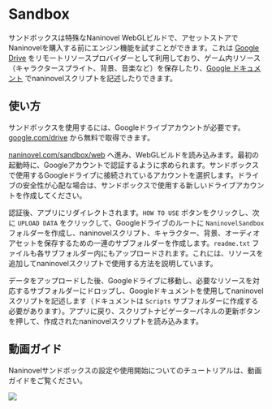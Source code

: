 # Sandbox

サンドボックスは特殊なNaninovel WebGLビルドで、アセットストアでNaninovelを購入する前にエンジン機能を試すことができます。これは [Google Drive](https://drive.google.com/drive/my-drive) をリモートリソースプロバイダーとして利用しており、ゲーム内リソース（キャラクタースプライト、背景、音楽など）を保存したり、[Google ドキュメント](https://www.google.com/docs/about) でnaninovelスクリプトを記述したりできます。

## 使い方

サンドボックスを使用するには、Googleドライブアカウントが必要です。[google.com/drive](https://www.google.com/drive) から無料で取得できます。

[naninovel.com/sandbox/web](https://naninovel.com/sandbox/web.html) へ進み、WebGLビルドを読み込みます。最初の起動時に、Googleアカウントで認証するように求められます。サンドボックスで使用するGoogleドライブに接続されているアカウントを選択します。ドライブの安全性が心配な場合は、サンドボックスで使用する新しいドライブアカウントを作成してください。

認証後、アプリにリダイレクトされます。`HOW TO USE` ボタンをクリックし、次に `UPLOAD DATA` をクリックして、Googleドライブのルートに `NaninovelSandbox`フォルダーを作成し、naninovelスクリプト、キャラクター、背景、オーディオアセットを保存するための一連のサブフォルダーを作成します。`readme.txt` ファイルも各サブフォルダー内にもアップロードされます。これには、リソースを追加してnaninovelスクリプトで使用する方法を説明しています。

データをアップロードした後、Googleドライブに移動し、必要なリソースを対応するサブフォルダーにドロップし、Googleドキュメントを使用してnaninovelスクリプトを記述します（ドキュメントは `Scripts` サブフォルダーに作成する必要があります）。アプリに戻り、スクリプトナビゲーターパネルの更新ボタンを押して、作成されたnaninovelスクリプトを読み込みます。

## 動画ガイド

Naninovelサンドボックスの設定や使用開始についてのチュートリアルは、動画ガイドをご覧ください。

![](https://www.youtube.com/watch?v=tn14ZhBTFew)
